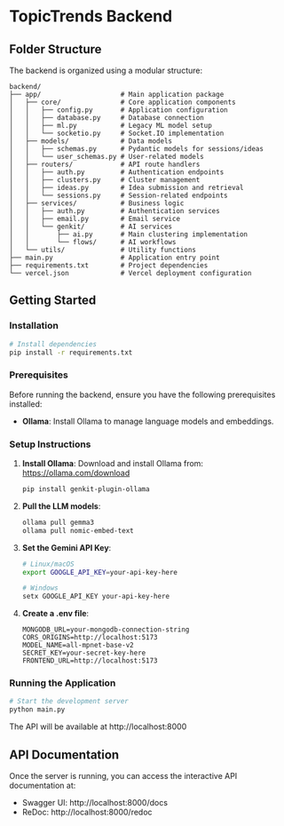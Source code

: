# TopicTrends Backend

## Folder Structure

The backend is organized using a modular structure:

```
backend/
├── app/                    # Main application package
│   ├── core/               # Core application components
│   │   ├── config.py       # Application configuration
│   │   ├── database.py     # Database connection
│   │   ├── ml.py           # Legacy ML model setup
│   │   └── socketio.py     # Socket.IO implementation
│   ├── models/             # Data models
│   │   ├── schemas.py      # Pydantic models for sessions/ideas
│   │   └── user_schemas.py # User-related models
│   ├── routers/            # API route handlers 
│   │   ├── auth.py         # Authentication endpoints
│   │   ├── clusters.py     # Cluster management
│   │   ├── ideas.py        # Idea submission and retrieval
│   │   └── sessions.py     # Session-related endpoints
│   ├── services/           # Business logic
│   │   ├── auth.py         # Authentication services
│   │   ├── email.py        # Email service
│   │   └── genkit/         # AI services
│   │       ├── ai.py       # Main clustering implementation
│   │       └── flows/      # AI workflows
│   └── utils/              # Utility functions
├── main.py                 # Application entry point
├── requirements.txt        # Project dependencies
└── vercel.json             # Vercel deployment configuration
```

## Getting Started

### Installation

```bash
# Install dependencies
pip install -r requirements.txt
```

### Prerequisites

Before running the backend, ensure you have the following prerequisites installed:

- **Ollama**: Install Ollama to manage language models and embeddings.

### Setup Instructions

1. **Install Ollama**:
   Download and install Ollama from: https://ollama.com/download
   ```bash
   pip install genkit-plugin-ollama
   ```

2. **Pull the LLM models**:
   ```bash
   ollama pull gemma3
   ollama pull nomic-embed-text
   ```

3. **Set the Gemini API Key**:
   ```bash
   # Linux/macOS
   export GOOGLE_API_KEY=your-api-key-here
   
   # Windows
   setx GOOGLE_API_KEY your-api-key-here
   ```

4. **Create a .env file**:
   ```
   MONGODB_URL=your-mongodb-connection-string
   CORS_ORIGINS=http://localhost:5173
   MODEL_NAME=all-mpnet-base-v2
   SECRET_KEY=your-secret-key-here
   FRONTEND_URL=http://localhost:5173
   ```

### Running the Application

```bash
# Start the development server
python main.py
```

The API will be available at http://localhost:8000

## API Documentation

Once the server is running, you can access the interactive API documentation at:

- Swagger UI: http://localhost:8000/docs
- ReDoc: http://localhost:8000/redoc